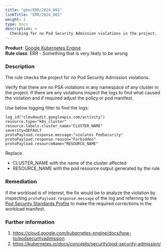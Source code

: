 ```yaml
---
title: "gke/ERR/2024_001"
linkTitle: "ERR/2024_001"
weight: 1
type: docs
description: >
  Checking for no Pod Security Admission violations in the project.
---
```


**Product**: [Google Kubernetes Engine](https://cloud.google.com/kubernetes-engine)\
**Rule class**: ERR - Something that is very likely to be wrong

### Description

The rule checks the project for no Pod Security Admission violations.

Verify that there are no PSA violations in any namespace of any cluster in the
project.
If there are any violations inspect the logs to find what caused the violation
and if required adjust the policy or pod manifest.

Use below logging filter to find the logs:

```
log_id("cloudaudit.googleapis.com/activity")
resource.type="k8s_cluster"
resource.labels.cluster_name="CLUSTER_NAME"
severity=DEFAULT
protoPayload.response.message:"violates PodSecurity"
protoPayload.response.reason="Forbidden"
protoPayload.resourceName="RESOURCE_NAME"
```

Replace
  * CLUSTER_NAME with the name of the cluster affected
  * RESOURCE_NAME with the pod resource output generated by the rule

### Remediation

If the workload is of interest, the fix would be to analyze the violation by inspecting `protoPayload.response.message` of the log and referring to the [Pod Security Standards Profile](https://kubernetes.io/docs/concepts/security/pod-security-standards/) to make the required corrections in the workload manifest.

### Further information

1. https://cloud.google.com/kubernetes-engine/docs/how-to/podsecurityadmission
2. https://kubernetes.io/docs/concepts/security/pod-security-admission/
